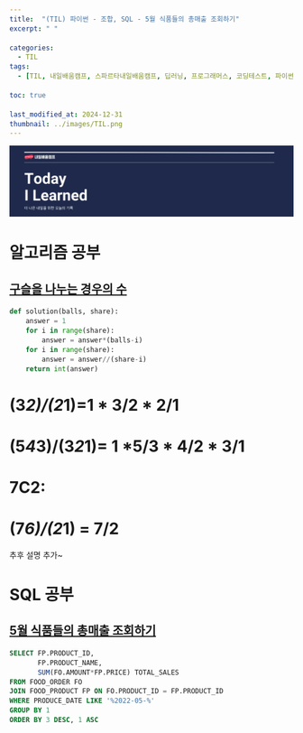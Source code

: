 ```yaml
---
title:  "(TIL) 파이썬 - 조합, SQL - 5월 식품들의 총매출 조회하기"
excerpt: " "

categories:
  - TIL
tags:
  - [TIL, 내일배움캠프, 스파르타내일배움캠프, 딥러닝, 프로그래머스, 코딩테스트, 파이썬, SQL]

toc: true

last_modified_at: 2024-12-31
thumbnail: ../images/TIL.png
---
```

![](/images/../images/TIL.png)

# 알고리즘 공부
## [구슬을 나누는 경우의 수](https://school.programmers.co.kr/learn/courses/30/lessons/120840)

```py
def solution(balls, share):
    answer = 1
    for i in range(share):
        answer = answer*(balls-i)
    for i in range(share): 
        answer = answer//(share-i)
    return int(answer)
```

# (3*2)/(2*1)=1 * 3/2 * 2/1
# (5*4*3)/(3*2*1)= 1 *5/3 * 4/2 * 3/1 

# 7C2:
# (7*6)/(2*1) = 7/2 

추후 설명 추가~

# SQL 공부
## [5월 식품들의 총매출 조회하기](https://school.programmers.co.kr/learn/courses/30/lessons/131117)

```sql
SELECT FP.PRODUCT_ID,
       FP.PRODUCT_NAME,
       SUM(FO.AMOUNT*FP.PRICE) TOTAL_SALES
FROM FOOD_ORDER FO
JOIN FOOD_PRODUCT FP ON FO.PRODUCT_ID = FP.PRODUCT_ID
WHERE PRODUCE_DATE LIKE '%2022-05-%'
GROUP BY 1
ORDER BY 3 DESC, 1 ASC
```
